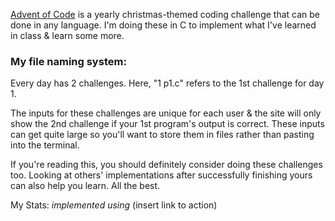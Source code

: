 [Advent of Code](https://adventofcode.com/2015/events) is a yearly christmas-themed coding challenge that can be done in any language. I'm doing these in C to implement what I've learned in class & learn some more.

### My file naming system:


Every day has 2 challenges. Here, "1 p1.c" refers to the 1st challenge for day 1.

The inputs for these challenges are unique for each user & the site will only show the 2nd challenge if your 1st program's output is correct. These inputs can get quite large so you'll want to store them in files rather than pasting into the terminal. 

If you're reading this, you should definitely consider doing these challenges too. Looking at others' implementations after successfully finishing  yours can also help you learn. All the best.

My Stats: 
*implemented using* (insert link to action)
